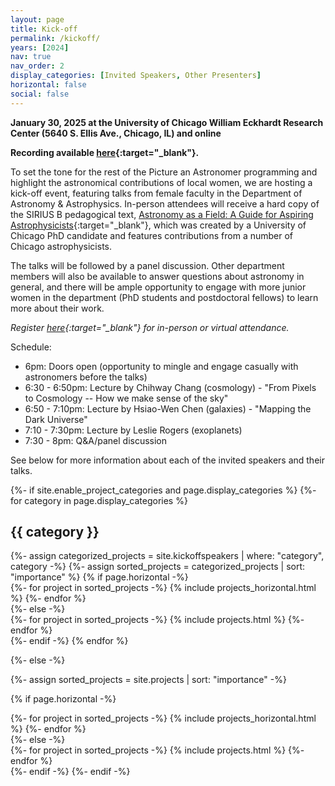 ```yaml
---
layout: page
title: Kick-off
permalink: /kickoff/
years: [2024]
nav: true
nav_order: 2
display_categories: [Invited Speakers, Other Presenters]
horizontal: false
social: false
---
```


**January 30, 2025 at the University of Chicago William Eckhardt Research Center (5640 S. Ellis Ave., Chicago, IL) and online**

**Recording available [here](https://uchicago.hosted.panopto.com/Panopto/Pages/Viewer.aspx?id=b8fb0b8b-2ea4-4a12-8a5c-b2b3013b19eb){:target="_blank"}.**

To set the tone for the rest of the Picture an Astronomer programming and highlight the astronomical contributions of local women, we are hosting a kick-off event, featuring talks from female faculty in the Department of Astronomy & Astrophysics. In-person attendees will receive a hard copy of the SIRIUS B pedagogical text, [Astronomy as a Field: A Guide for Aspiring Astrophysicists](https://arxiv.org/abs/2312.04041){:target="_blank"}, which was created by a University of Chicago PhD candidate and features contributions from a number of Chicago astrophysicists.

The talks will be followed by a panel discussion. Other department members will also be available to answer questions about astronomy in general, and there will be ample opportunity to engage with more junior women in the department (PhD students and postdoctoral fellows) to learn more about their work.

*Register [here](https://docs.google.com/forms/d/1aoZqLiu0woXlWP5EOr7J5kd93tlrJpk1bMbaSU4y6Jk/viewform?edit_requested=true){:target="_blank"} for in-person or virtual attendance.*

Schedule:
- 6pm: Doors open (opportunity to mingle and engage casually with astronomers before the talks)
- 6:30 - 6:50pm: Lecture by Chihway Chang (cosmology) - "From Pixels to Cosmology -- How we make sense of the sky"
- 6:50 - 7:10pm: Lecture by Hsiao-Wen Chen (galaxies) - "Mapping the Dark Universe"
- 7:10 - 7:30pm: Lecture by Leslie Rogers (exoplanets)
- 7:30 - 8pm: Q&A/panel discussion

See below for more information about each of the invited speakers and their talks.

<!-- pages/projects.md -->
<div class="projects">
{%- if site.enable_project_categories and page.display_categories %}
  <!-- Display categorized projects -->
  {%- for category in page.display_categories %}
  <h2 class="category">{{ category }}</h2>
  {%- assign categorized_projects = site.kickoffspeakers | where: "category", category -%}
  {%- assign sorted_projects = categorized_projects | sort: "importance" %}
  <!-- Generate cards for each project -->
  {% if page.horizontal -%}
  <div class="container">
    <div class="row row-cols-2">
    {%- for project in sorted_projects -%}
      {% include projects_horizontal.html %}
    {%- endfor %}
    </div>
  </div>
  {%- else -%}
  <div class="grid">
    {%- for project in sorted_projects -%}
      {% include projects.html %}
    {%- endfor %}
  </div>
  {%- endif -%}
  {% endfor %}

{%- else -%}
<!-- Display projects without categories -->
  {%- assign sorted_projects = site.projects | sort: "importance" -%}
  <!-- Generate cards for each project -->
  {% if page.horizontal -%}
  <div class="container">
    <div class="row row-cols-2">
    {%- for project in sorted_projects -%}
      {% include projects_horizontal.html %}
    {%- endfor %}
    </div>
  </div>
  {%- else -%}
  <div class="grid">
    {%- for project in sorted_projects -%}
      {% include projects.html %}
    {%- endfor %}
  </div>
  {%- endif -%}
{%- endif -%}
</div>


<hr style="height:1px; visibility:hidden;" />
